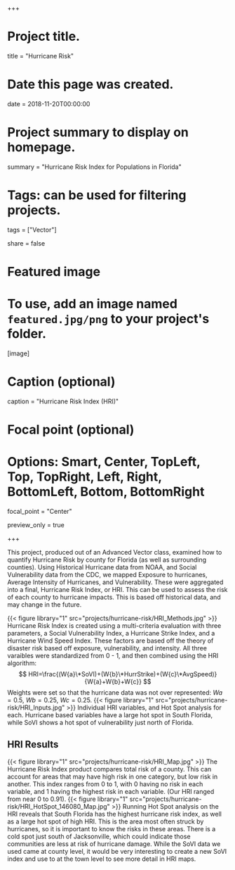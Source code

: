+++
# Project title.
title = "Hurricane Risk"

# Date this page was created.
date = 2018-11-20T00:00:00

# Project summary to display on homepage.
summary = "Hurricane Risk Index for Populations in Florida"

# Tags: can be used for filtering projects.
tags = ["Vector"]

share = false

# Featured image
# To use, add an image named `featured.jpg/png` to your project's folder.
[image]
  # Caption (optional)
  caption = "Hurricane Risk Index (HRI)"

  # Focal point (optional)
  # Options: Smart, Center, TopLeft, Top, TopRight, Left, Right, BottomLeft, Bottom, BottomRight
  focal_point = "Center"

  preview_only = true

+++

This project, produced out of an Advanced Vector class, examined how to quantify Hurricane Risk by county for Florida (as well as surrounding counties). Using Historical Hurricane data from NOAA, and Social Vulnerability data from the CDC, we mapped Exposure to hurricanes, Average Intensity of Hurricanes, and Vulnerability. These were aggregated into a final, Hurricane Risk Index, or HRI. This can be used to assess the risk of each county to hurricane impacts. This is based off historical data, and may change in the future.

{{< figure library="1" src="projects/hurricane-risk/HRI_Methods.jpg" >}}
Hurricane Risk Index is created using a multi-criteria evaluation with three parameters, a Social Vulnerability Index, a Hurricane Strike Index, and a Hurricane Wind Speed Index. These factors are based off the theory of disaster risk based off exposure, vulnerability, and intensity. All three varaibles were standardized from 0 - 1, and then combined using the HRI algorithm:
$$ HRI=\frac{(W{a}\*SoVI)+(W{b}\*HurrStrike)+(W{c}\*AvgSpeed)}{W{a}+W{b}+W{c}} $$
Weights were set so that the hurricane data was not over represented: $W{a}=0.5$, $W{b}=0.25$, $W{c}=0.25$.
{{< figure library="1" src="projects/hurricane-risk/HRI_Inputs.jpg" >}}
Individual HRI variables, and Hot Spot analysis for each. Hurricane based variables have a large hot spot in South Florida, while SoVI shows a hot spot of vulnerability just north of Florida.

## HRI Results
{{< figure library="1" src="projects/hurricane-risk/HRI_Map.jpg" >}}
The Hurricane Risk Index product compares total risk of a county. This can account for areas that may have high risk in one category, but low risk in another. This index ranges from 0 to 1, with 0 having no risk in each variable, and 1 having the highest risk in each variable. (Our HRI ranged from near 0 to 0.91).
{{< figure library="1" src="projects/hurricane-risk/HRI_HotSpot_146080_Map.jpg" >}}
Running Hot Spot analysis on the HRI reveals that South Florida has the highest hurricane risk index, as well as a large hot spot of high HRI. This is the area most often struck by hurricanes, so it is important to know the risks in these areas. There is a cold spot just south of Jacksonville, which could indicate those communities are less at risk of hurricane damage. While the SoVI data we used came at county level, it would be very interesting to create a new SoVI index and use to at the town level to see more detail in HRI maps.
